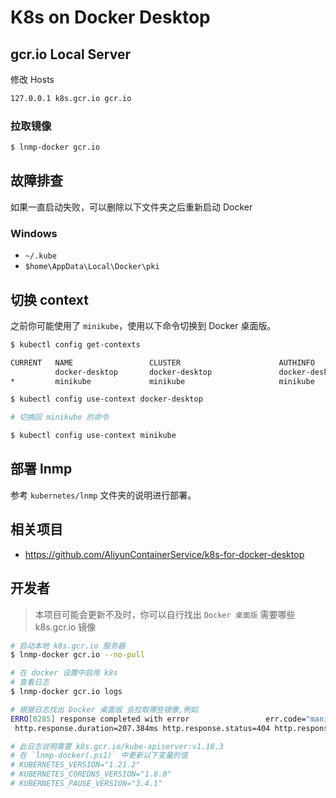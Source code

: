 # K8s on Docker Desktop

## gcr.io Local Server

修改 Hosts

```bash
127.0.0.1 k8s.gcr.io gcr.io
```

### 拉取镜像

```bash
$ lnmp-docker gcr.io
```

## 故障排查

如果一直启动失败，可以删除以下文件夹之后重新启动 Docker

### Windows

* `~/.kube`
* `$home\AppData\Local\Docker\pki`

## 切换 context

之前你可能使用了 `minikube`，使用以下命令切换到 Docker 桌面版。

```bash
$ kubectl config get-contexts

CURRENT   NAME                 CLUSTER                      AUTHINFO             NAMESPACE
          docker-desktop       docker-desktop               docker-desktop
*         minikube             minikube                     minikube

$ kubectl config use-context docker-desktop

# 切换回 minikube 的命令

$ kubectl config use-context minikube
```

## 部署 lnmp

参考 `kubernetes/lnmp` 文件夹的说明进行部署。

## 相关项目

* https://github.com/AliyunContainerService/k8s-for-docker-desktop

## 开发者

> 本项目可能会更新不及时，你可以自行找出 `Docker 桌面版` 需要哪些 k8s.gcr.io 镜像

```bash
# 启动本地 k8s.gcr.io 服务器
$ lnmp-docker gcr.io --no-pull

# 在 docker 设置中启用 k8s
# 查看日志
$ lnmp-docker gcr.io logs

# 根据日志找出 Docker 桌面版 会拉取哪些镜像,例如
ERRO[0285] response completed with error                 err.code="manifest unknown" err.detail="unknown tag=v1.18.3" err.message="manifest unknown" go.version=go1.11.2 http.request.host=k8s.gcr.io http.request.id=ec12c017-08cf-46cc-8780-22c351d8712b http.request.method=GET http.request.remoteaddr="172.17.0.1:37926" http.request.uri="/v2/kube-apiserver/manifests/v1.18.3" http.request.useragent="docker/19.03.12 go/go1.13.10 git-commit/48a66213fe kernel/5.8.0-rc3-microsoft-standard os/linux arch/amd64 UpstreamClient(Go-http-client/1.1)" http.response.contenttype="application/json; charset=utf-8"
 http.response.duration=207.384ms http.response.status=404 http.response.written=97 vars.name=kube-apiserver vars.reference=v1.18.3

# 此日志说明需要 k8s.gcr.io/kube-apiserver:v1.18.3
# 在 `lnmp-docker(.ps1)` 中更新以下变量的值
# KUBERNETES_VERSION="1.21.2"
# KUBERNETES_COREDNS_VERSION="1.8.0"
# KUBERNETES_PAUSE_VERSION="3.4.1"
```
